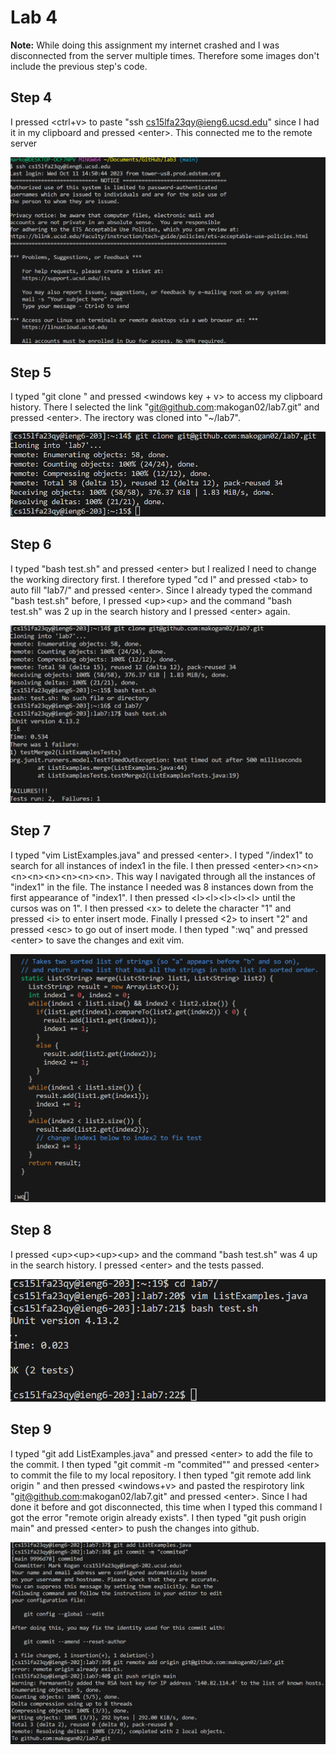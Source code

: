 # Lab 4 #

**Note:** While doing this assignment my internet crashed and I was disconnected from the server multiple times. Therefore some images don't include the previous step's code. 

## Step 4  ##
I pressed <ctrl+v> to paste "ssh cs15lfa23qy@ieng6.ucsd.edu" since I had it in my clipboard and pressed &lt;enter&gt;. This connected me to the remote server

![image](step4.png)

## Step 5 ##
I typed "git clone " and pressed <windows key + v> to access my clipboard history. There I selected the link "git@github.com:makogan02/lab7.git" and pressed &lt;enter&gt;. The irectory was cloned into "~/lab7".

![image](step5.png)

## Step 6 ##
I typed "bash test.sh" and pressed &lt;enter&gt; but I realized I need to change the working directory first. I therefore typed "cd l" and pressed &lt;tab&gt; to auto fill "lab7/" and pressed &lt;enter&gt;. Since I already typed the command "bash test.sh" before, I pressed &lt;up&gt;&lt;up&gt; and the command "bash test.sh" was 2 up in the search history and I pressed &lt;enter&gt; again.

![image](step6.png)

## Step 7 ##
I typed "vim ListExamples.java" and pressed &lt;enter&gt;. I typed "/index1" to search for all instances of index1 in the file. I then pressed &lt;enter&gt;&lt;n&gt;&lt;n&gt;&lt;n&gt;&lt;n&gt;&lt;n&gt;&lt;n&gt;&lt;n&gt;&lt;n&gt;. This way I navigated through all the instances of "index1" in the file. The instance I needed was 8 instances down from the first appearance of "index1". I then pressed &lt;l&gt;&lt;l&gt;&lt;l&gt;&lt;l&gt;&lt;l&gt; until the cursos was on 1".  I then pressed &lt;x&gt; to delete the character "1" and pressed &lt;i&gt; to enter insert mode. Finally I pressed &lt;2&gt; to insert "2" and pressed &lt;esc&gt; to go out of insert mode. I then typed ":wq" and pressed &lt;enter&gt; to save the changes and exit vim.

![image](step7.png)

## Step 8 ## 

I pressed &lt;up&gt;&lt;up&gt;&lt;up&gt;&lt;up&gt; and the command "bash test.sh" was 4 up in the search history. I pressed &lt;enter&gt; and the tests passed.

![image](step8.png)

## Step 9 ##

I typed "git add ListExamples.java" and pressed &lt;enter&gt; to add the file to the commit. I then typed "git commit -m "commited"" and pressed &lt;enter&gt; to commit the file to my local repository. I then typed "git remote add link origin " and then pressed <windows+v> and pasted the respirotory link "git@github.com:makogan02/lab7.git" and pressed &lt;enter&gt;. Since I had done it before and got disconnected, this time when I typed this command I got the error "remote origin already exists". I then typed "git push origin main" and pressed &lt;enter&gt; to push the changes into github. 

![image](step9.png)
																																																																																																																																																																															
